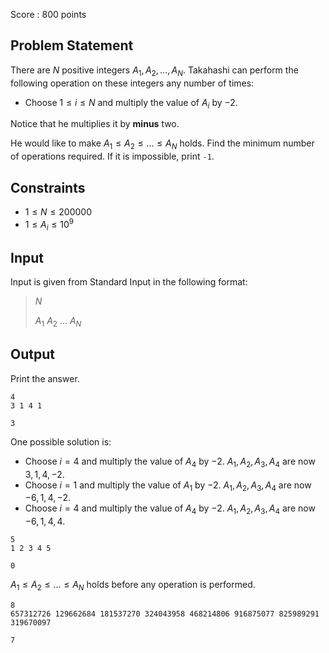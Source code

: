Score : $800$ points

## Problem Statement

There are $N$ positive integers $A_1, A_2, ..., A_N$.
Takahashi can perform the following operation on these integers any number of times:

- Choose $1 \leq i \leq N$ and multiply the value of $A_i$ by $-2$.

Notice that he multiplies it by **minus** two.

He would like to make $A_1 \leq A_2 \leq ... \leq A_N$ holds.
Find the minimum number of operations required. If it is impossible, print `-1`.

## Constraints

- $1 \leq N \leq 200000$
- $1 \leq A_i \leq 10^9$

## Input

Input is given from Standard Input in the following format:

> $N$
> 
> $A_1$ $A_2$ $...$ $A_N$

## Output

Print the answer.

```input1
4
3 1 4 1
```

```output1
3
```

One possible solution is:

- Choose $i=4$ and multiply the value of $A_4$ by $-2$. $A_1, A_2, A_3, A_4$ are now $3, 1, 4, -2$.
- Choose $i=1$ and multiply the value of $A_1$ by $-2$. $A_1, A_2, A_3, A_4$ are now $-6, 1, 4, -2$.
- Choose $i=4$ and multiply the value of $A_4$ by $-2$. $A_1, A_2, A_3, A_4$ are now $-6, 1, 4, 4$.

```input2
5
1 2 3 4 5
```

```output2
0
```

$A_1 \leq A_2 \leq ... \leq A_N$ holds before any operation is performed.

```input3
8
657312726 129662684 181537270 324043958 468214806 916875077 825989291 319670097
```

```output3
7
```